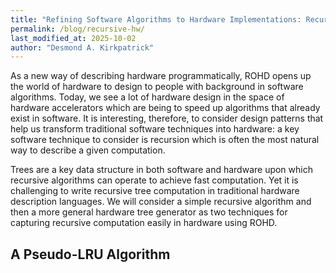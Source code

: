 ```yaml
---
title: "Refining Software Algorithms to Hardware Implementations: Recursion"
permalink: /blog/recursive-hw/
last_modified_at: 2025-10-02
author: "Desmond A. Kirkpatrick"
---
```


As a new way of describing hardware programmatically, ROHD opens up
the world of hardware to design to people with background in
software algorithms. Today, we see a lot of hardware design in
the space of hardware accelerators which are being to speed up
algorithms that already exist in software. It is interesting,
therefore, to consider design patterns that help us transform
traditional software techniques into hardware: a key software
technique to consider is recursion which is often the most natural way
to describe a given computation.

Trees are a key data structure in both software and hardware upon
which recursive algorithms can operate to achieve fast
computation. Yet it is challenging to write recursive tree computation
in traditional hardware description languages. We will consider a
simple recursive algorithm and then a more general hardware tree
generator as two techniques for capturing recursive computation easily
in hardware using ROHD.

## A Pseudo-LRU Algorithm

